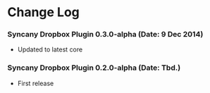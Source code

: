 Change Log
==========

### Syncany Dropbox Plugin 0.3.0-alpha (Date: 9 Dec 2014)
- Updated to latest core

### Syncany Dropbox Plugin 0.2.0-alpha (Date: Tbd.)
- First release

